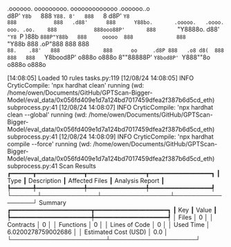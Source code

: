 

  .oooooo.    ooooooooo.   ooooooooooooo  .oooooo..o                                 
 d8P'  `Y8b   `888   `Y88. 8'   888   `8 d8P'    `Y8                                 
888            888   .d88'      888      Y88bo.       .ooooo.   .oooo.   ooo. .oo.   
888            888ooo88P'       888       `"Y8888o.  d88' `"Y8 `P  )88b  `888P"Y88b  
888     ooooo  888              888           `"Y88b 888        .oP"888   888   888  
`88.    .88'   888              888      oo     .d8P 888   .o8 d8(  888   888   888  
 `Y8bood8P'   o888o            o888o     8""88888P'  `Y8bod8P' `Y888""8o o888o o888o                                                        


                                                                   

[14:08:05] Loaded 10 rules                                                                                                                                                                                                                  tasks.py:119
[12/08/24 14:08:05] INFO     CryticCompile: 'npx hardhat clean' running (wd: /home/owen/Documents/GitHub/GPTScan-Bigger-Model/eval_data/0x056fd409e1d7a124bd7017459dfea2f387b6d5cd_eth)                                                 subprocess.py:41
[12/08/24 14:08:07] INFO     CryticCompile: 'npx hardhat clean --global' running (wd: /home/owen/Documents/GitHub/GPTScan-Bigger-Model/eval_data/0x056fd409e1d7a124bd7017459dfea2f387b6d5cd_eth)                                        subprocess.py:41
[12/08/24 14:08:09] INFO     CryticCompile: 'npx hardhat compile --force' running (wd: /home/owen/Documents/GitHub/GPTScan-Bigger-Model/eval_data/0x056fd409e1d7a124bd7017459dfea2f387b6d5cd_eth)                                       subprocess.py:41
                      Scan Results                       
┏━━━━━━┳━━━━━━━━━━━━━┳━━━━━━━━━━━━━━━━┳━━━━━━━━━━━━━━━━━┓
┃ Type ┃ Description ┃ Affected Files ┃ Analysis Report ┃
┡━━━━━━╇━━━━━━━━━━━━━╇━━━━━━━━━━━━━━━━╇━━━━━━━━━━━━━━━━━┩
└──────┴─────────────┴────────────────┴─────────────────┘
                   Summary                   
┏━━━━━━━━━━━━━━━━━━━━━━┳━━━━━━━━━━━━━━━━━━━━┓
┃ Key                  ┃ Value              ┃
┡━━━━━━━━━━━━━━━━━━━━━━╇━━━━━━━━━━━━━━━━━━━━┩
│ Files                │ 0                  │
│ Contracts            │ 0                  │
│ Functions            │ 0                  │
│ Lines of Code        │ 0                  │
│ Used Time            │ 6.0200278759002686 │
│ Estimated Cost (USD) │ 0.0                │
└──────────────────────┴────────────────────┘
